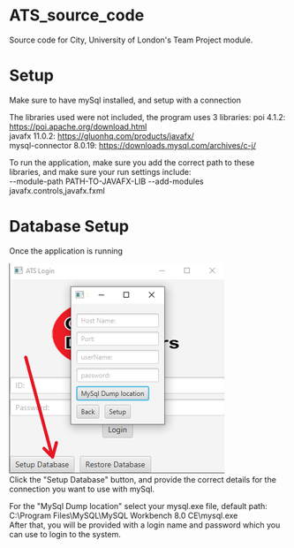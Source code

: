 # ATS_source_code
Source code for City, University of London's Team Project module.

# Setup
Make sure to have mySql installed, and setup with a connection

The libraries used were not included, the program uses 3 libraries:
poi 4.1.2: https://poi.apache.org/download.html<br/>
javafx 11.0.2: https://gluonhq.com/products/javafx/<br/>
mysql-connector 8.0.19: https://downloads.mysql.com/archives/c-j/<br/>

To run the application, make sure you add the correct path to these libraries, and make sure your run settings include:<br/>
--module-path PATH-TO-JAVAFX-LIB --add-modules javafx.controls,javafx.fxml

# Database Setup
Once the application is running<br/>

![First page of the application with an arrow pointing at the setup database button](https://github.com/divadyugi/ATS_source_code/blob/master/instructions.png)<br/>
Click the "Setup Database" button, and provide the correct details for the connection you want to use with mySql.<br/>

For the "MySql Dump location" select your mysql.exe file, default path: C:\Program Files\MySQL\MySQL Workbench 8.0 CE\mysql.exe<br/>
After that, you will be provided with a login name and password which you can use to login to the system.
